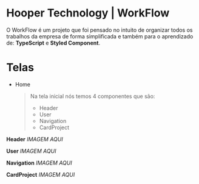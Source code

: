 # Hooper Technology | WorkFlow

O WorkFlow é um projeto que foi pensado no intuito de organizar todos os trabalhos da empresa de forma simplificada e também para o aprendizado de: **TypeScript** e **Styled Component**.

# Telas

- Home
	> Na tela inicial nós temos 4 componentes que são:
	> - Header
	> - User
	> - Navigation
	> - CardProject
	
**Header**
  _IMAGEM AQUI_
  
**User**
  _IMAGEM AQUI_
  
**Navigation**
  _IMAGEM AQUI_
  
**CardProject**
  _IMAGEM AQUI_

